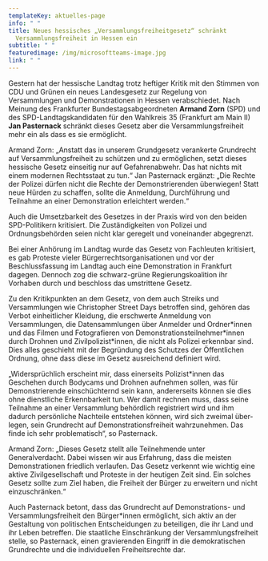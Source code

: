 ```yaml
---
templateKey: aktuelles-page
info: " "
title: Neues hessisches „Versammlungsfreiheitgesetz“ schränkt
  Versammlungsfreiheit in Hessen ein
subtitle: " "
featuredimage: /img/microsoftteams-image.jpg
link: " "
---
```

Gestern hat der hessische Landtag trotz heftiger Kritik mit den Stimmen von CDU und Grünen ein neues Landesgesetz zur Regelung von Versammlungen und Demonstra­tionen in Hessen verabschiedet. Nach Meinung des Frankfurter Bundes­tagsabge­ord­ne­ten **Armand Zorn** (SPD) und des SPD-Landtagskandidaten für den Wahlkreis 35 (Frankfurt am Main II) **Jan Pasternack** schränkt dieses Gesetz aber die Versamm­lungs­freiheit mehr ein als dass es sie ermöglicht.

Armand Zorn: „Anstatt das in unserem Grundgesetz verankerte Grundrecht auf Versamm­lungsfreiheit zu schützen und zu ermöglichen, setzt dieses hessische Gesetz einseitig nur auf Gefahrenabwehr. Das hat nichts mit einem modernen Rechts­staat zu tun.“ Jan Pasternack ergänzt: „Die Rechte der Polizei dürfen nicht die Rechte der Demon­strierenden überwiegen! Statt neue Hürden zu schaffen, sollte die Anmeldung, Durchführung und Teilnahme an einer Demonstration erleichtert werden.“

Auch die Umsetzbarkeit des Gesetzes in der Praxis wird von den beiden SPD-Politi­kern kritisiert. Die Zuständigkeiten von Polizei und Ordnungsbehörden seien nicht klar geregelt und voneinander abgegrenzt. 

Bei einer Anhörung im Landtag wurde das Gesetz von Fachleuten kritisiert, es gab Proteste vieler Bürgerrechtsorganisationen und vor der Beschlussfassung im Land­tag auch eine Demonstration in Frankfurt dagegen. Dennoch zog die schwarz-grüne Regierungskoalition ihr Vorhaben durch und beschloss das umstrittene Gesetz.

Zu den Kritikpunkten an dem Gesetz, von dem auch Streiks und Versammlungen wie Christopher Street Days betroffen sind, gehören das Verbot einheitlicher Kleidung, die erschwerte Anmeldung von Versammlungen, die Datensammlungen über Anmelder und Ordner\*innen und das Filmen und Fotografieren von Demonstrations­teilneh­mer\*innen durch Drohnen und Zivilpolizist*innen, die nicht als Polizei erkennbar sind. Dies alles geschieht mit der Begründung des Schutzes der Öffentlichen Ordnung, ohne dass diese im Gesetz ausreichend definiert wird.

„Widersprüchlich erscheint mir, dass einerseits Polizist*innen das Geschehen durch Bodycams und Drohnen aufnehmen sollen, was für Demonstrierende einschüchternd sein kann, andererseits können sie dies ohne dienstliche Erkennbarkeit tun. Wer damit rechnen muss, dass seine Teilnahme an einer Versammlung behördlich registriert wird und ihm dadurch persönliche Nachteile entstehen können, wird sich zweimal über­legen, sein Grundrecht auf Demonstrationsfreiheit wahrzunehmen. Das finde ich sehr problematisch“, so Pasternack.

Armand Zorn: „Dieses Gesetz stellt alle Teilnehmende unter Generalverdacht. Dabei wissen wir aus Erfahrung, dass die meisten Demonstrationen friedlich verlaufen. Das Gesetz verkennt wie wichtig eine aktive Zivilgesellschaft und Proteste in der heutigen Zeit sind. Ein solches Gesetz sollte zum Ziel haben, die Freiheit der Bürger zu erweitern und nicht einzuschränken.“  

Auch Pasternack betont, dass das Grundrecht auf Demonstrations- und Versamm­lungs­­­freiheit den Bürger*innen ermöglicht, sich aktiv an der Gestaltung von politischen Entscheidungen zu beteiligen, die ihr Land und ihr Leben betreffen. Die staatliche Einschränkung der Versammlungsfreiheit stelle, so Pasternack, einen gravierenden Eingriff in die demokratischen Grundrechte und die individuellen Freiheits­rechte dar.